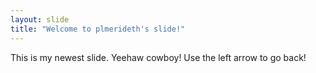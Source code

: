 ```yaml
---
layout: slide
title: "Welcome to plmerideth's slide!"
---
```

This is my newest slide.  Yeehaw cowboy!
Use the left arrow to go back!
